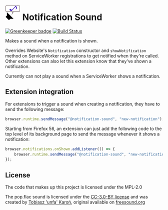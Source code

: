 # ![icon](images/icon-48.png) Notification Sound

[![Greenkeeper badge](https://badges.greenkeeper.io/freaktechnik/notification-sounds.svg)](https://greenkeeper.io/) [![Build Status](https://travis-ci.org/freaktechnik/notification-sounds.svg?branch=master)](https://travis-ci.org/freaktechnik/notification-sounds)

Makes a sound when a notification is shown.

Overrides Website's `Notification` constructor and `showNotification` method on
ServiceWorker registrations to get notified when they're called. Other extensions
can also let this extension know that they've shown a notification.

Currently can not play a sound when a ServiceWorker shows a notification.

## Extension integration
For extensions to trigger a sound when creating a notification, they have to send the following message:
```js
browser.runtime.sendMessage("@notification-sound", "new-notification");
```

Starting from Firefox 56, an extension can just add the following code to the top level of its background page to send the message whenever it shows a notification:
```js
browser.notifications.onShown.addListener(() => {
    browser.runtime.sendMessage("@notification-sound", "new-notification");
});
```

## License
The code that makes up this project is licensed under the MPL-2.0

The pop.flac sound is licensed under the [CC-3.0-BY license](https://creativecommons.org/licenses/by/3.0/) and was created by [Tobiasz 'unfa' Karoń](https://freesound.org/people/unfa/), original available on [freesound.org](https://freesound.org/people/unfa/sounds/245645/)
